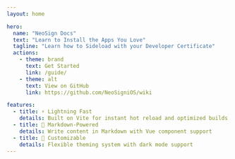 ```yaml
---
layout: home

hero:
  name: "NeoSign Docs"
  text: "Learn to Install the Apps You Love"
  tagline: "Learn how to Sideload with your Developer Certificate"
  actions:
    - theme: brand
      text: Get Started
      link: /guide/
    - theme: alt
      text: View on GitHub
      link: https://github.com/NeoSigniOS/wiki

features:
  - title: ⚡ Lightning Fast
    details: Built on Vite for instant hot reload and optimized builds
  - title: 📝 Markdown-Powered
    details: Write content in Markdown with Vue component support
  - title: 🎨 Customizable
    details: Flexible theming system with dark mode support
--- 
```

